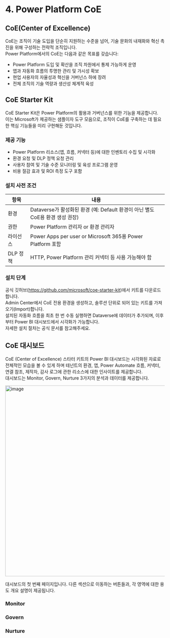 # 4. Power Platform CoE

## CoE(Center of Excellence)
CoE는 조직이 기술 도입을 단순히 지원하는 수준을 넘어, 기술 문화의 내재화와 혁신 촉진을 위해 구성하는 전략적 조직입니다.  
Power Platform에서의 CoE는 다음과 같은 목표를 갖습니다:
- Power Platform 도입 및 확산을 조직 차원에서 통제 가능하게 운영
- 앱과 자동화 흐름의 투명한 관리 및 가시성 확보
- 현업 사용자의 자율성과 혁신을 거버넌스 하에 장려
- 전체 조직의 기술 역량과 생산성 체계적 육성

## CoE Starter Kit
CoE Starter Kit은 Power Platform의 활용과 거버넌스를 위한 기능을 제공합니다.  
이는 Microsoft가 제공하는 샘플이자 도구 모음으로, 조직이 CoE를 구축하는 데 필요한 핵심 기능들을 미리 구현해둔 것입니다.  

### 제공 기능
- Power Platform 리소스(앱, 흐름, 커넥터 등)에 대한 인벤토리 수집 및 시각화
- 환경 요청 및 DLP 정책 요청 관리
- 사용자 참여 및 기술 수준 모니터링 및 육성 프로그램 운영
- 비용 절감 효과 및 ROI 측정 도구 포함

### 설치 사전 조건
| 항목     | 내용                                                                      |
| -------- | ------------------------------------------------------------------------- |
| 환경     | Dataverse가 활성화된 환경 (예: Default 환경이 아닌 별도 CoE용 환경 생성 권장) |
| 권한     | Power Platform 관리자 or 환경 관리자                                       |
| 라이선스 | Power Apps per user or Microsoft 365용 Power Platform 포함                 |
| DLP 정책 | HTTP, Power Platform 관리 커넥터 등 사용 가능해야 함                        |
  
### 설치 단계
공식 깃허브(https://github.com/microsoft/coe-starter-kit)에서 키트를 다운로드합니다.  
Admin Center에서 CoE 전용 환경을 생성하고, 솔루션 단위로 되어 있는 키트를 가져오기(Import)합니다.  
설치된 자동화 흐름을 최초 한 번 수동 실행하면 Dataverse에 데이터가 추가되며, 이후부터 Power BI 대시보드에서 시각화가 가능합니다.  
자세한 설치 절차는 공식 문서를 참고해주세요.


## CoE 대시보드
CoE (Center of Excellence) 스타터 키트의 Power BI 대시보드는 시각화된 자료로 전체적인 모습을 볼 수 있게 하며 테넌트의 환경, 앱, Power Automate 흐름, 커넥터, 연결 참조, 제작자, 감사 로그에 관한 리소스에 대한 인사이트를 제공합니다.  
대시보드는 Monitor, Govern, Nurture 3가지의 분석과 데이터를 제공합니다.

<img width="600" alt="image" src="https://github.com/user-attachments/assets/2cd13917-9384-4d17-862a-53aa4b3541be" />

대시보드의 첫 번째 페이지입니다. 다른 섹션으로 이동하는 버튼들과, 각 영역에 대한 용도 개요 설명이 제공됩니다.

### Monitor

### Govern

### Nurture
